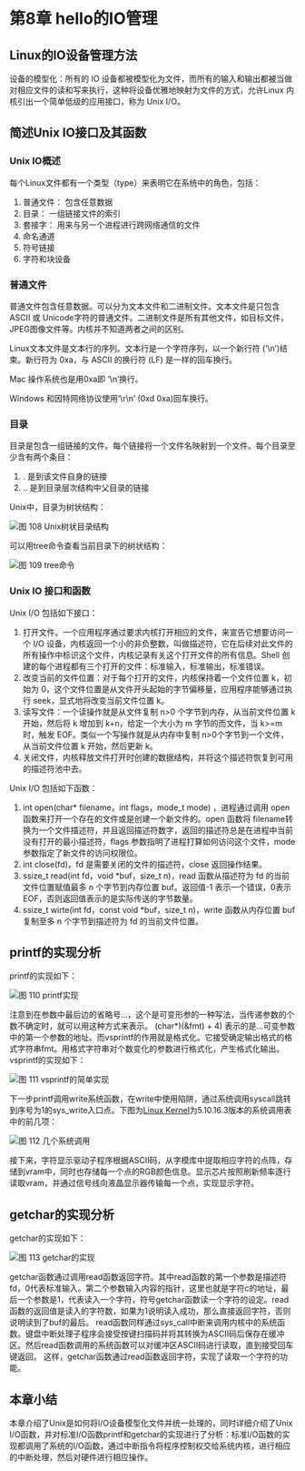 # 第8章 hello的IO管理

## Linux的IO设备管理方法

设备的模型化：所有的 IO 设备都被模型化为文件，而所有的输入和输出都被当做对相应文件的读和写来执行，这种将设备优雅地映射为文件的方式，允许Linux 内核引出一个简单低级的应用接口，称为 Unix I/O。

## 简述Unix IO接口及其函数

### Unix IO概述

每个Linux文件都有一个类型（type）来表明它在系统中的角色，包括：

1. 普通文件： 包含任意数据
2. 目录： 一组链接文件的索引
3. 套接字： 用来与另一个进程进行跨网络通信的文件
4. 命名通道
5. 符号链接
6. 字符和块设备

### 普通文件

普通文件包含任意数据。可以分为文本文件和二进制文件。文本文件是只包含 ASCII 或 Unicode字符的普通文件。二进制文件是所有其他文件，如目标文件， JPEG图像文件等。内核并不知道两者之间的区别。

Linux文本文件是文本行的序列。文本行是一个字符序列，以一个新行符 (‘\n’)结束。新行符为 0xa，与 ASCII 的换行符 (LF) 是一样的回车换行。

Mac 操作系统也是用0xa即 ‘\n’换行。

Windows 和因特网络协议使用‘\r\n’ (0xd 0xa)回车换行。

### 目录

目录是包含一组链接的文件。每个链接将一个文件名映射到一个文件。每个目录至少含有两个条目：

1.  . 是到该文件自身的链接
2.  .. 是到目录层次结构中父目录的链接

Unix中，目录为树状结构：
 
![图 108 Unix树状目录结构](image108.png)

可以用tree命令查看当前目录下的树状结构：
 
![图 109 tree命令](image109.png)

### Unix IO 接口和函数

Unix I/O 包括如下接口：

1. 打开文件。一个应用程序通过要求内核打开相应的文件，来宣告它想要访问一个 I/O 设备，内核返回一个小的非负整数，叫做描述符，它在后续对此文件的所有操作中标识这个文件，内核记录有关这个打开文件的所有信息。Shell 创建的每个进程都有三个打开的文件：标准输入，标准输出，标准错误。
2. 改变当前的文件位置：对于每个打开的文件，内核保持着一个文件位置 k，初始为 0，这个文件位置是从文件开头起始的字节偏移量，应用程序能够通过执行 seek，显式地将改变当前文件位置 k。
3. 读写文件：一个读操作就是从文件复制 n>0 个字节到内存，从当前文件位置 k 开始，然后将 k 增加到 k+n，给定一个大小为 m 字节的而文件，当 k>=m 时，触发 EOF。类似一个写操作就是从内存中复制 n>0个字节到一个文件，从当前文件位置 k 开始，然后更新 k。
4. 关闭文件，内核释放文件打开时创建的数据结构，并将这个描述符恢复到可用的描述符池中去。

Unix I/O 包括如下函数：

1. int open(char* filename，int flags，mode_t mode) ，进程通过调用 open 函数来打开一个存在的文件或是创建一个新文件的。open 函数将 filename转换为一个文件描述符，并且返回描述符数字，返回的描述符总是在进程中当前没有打开的最小描述符，flags 参数指明了进程打算如何访问这个文件，mode 参数指定了新文件的访问权限位。
2. int close(fd)，fd 是需要关闭的文件的描述符，close 返回操作结果。
3. ssize_t read(int fd，void *buf，size_t n)，read 函数从描述符为 fd 的当前文件位置赋值最多 n 个字节到内存位置 buf。返回值-1 表示一个错误，0表示 EOF，否则返回值表示的是实际传送的字节数量。
4. ssize_t wirte(int fd，const void *buf，size_t n)，write 函数从内存位置 buf复制至多 n 个字节到描述符为 fd 的当前文件位置。

## printf的实现分析

printf的实现如下：
 
![图 110 printf实现](image110.png)

注意到在参数中最后边的省略号...，这个是可变形参的一种写法，当传递参数的个数不确定时，就可以用这种方式来表示。
\(char*\)\(&fmt\) + 4\) 表示的是...可变参数中的第一个参数的地址。而vsprintf的作用就是格式化。它接受确定输出格式的格式字符串fmt。用格式字符串对个数变化的参数进行格式化，产生格式化输出。vsprintf的实现如下：
 
![图 111 vsprintf的简单实现](image111.png)

下一步printf调用write系统函数，在write中使用陷阱，通过系统调用syscall跳转到序号为1的sys_write入口点。下图为[Linux Kernel](https://github.com/torvalds/linux/blob/master/arch/x86/entry/syscalls/syscall_64.tbl)为5.10.16.3版本的系统调用表中的前几项：
 
![图 112 几个系统调用](image112.png)

接下来，字符显示驱动子程序根据ASCII码，从字模库中提取相应字符的点阵，存储到vram中，同时也存储每一个点的RGB颜色信息。显示芯片按照刷新频率逐行读取vram，并通过信号线向液晶显示器传输每一个点，实现显示字符。

## getchar的实现分析

getchar的实现如下：
 
![图 113 getchar的实现](image113.png)

getchar函数通过调用read函数返回字符。其中read函数的第一个参数是描述符fd，0代表标准输入。第二个参数输入内容的指针，这里也就是字符c的地址，最后一个参数是1，代表读入一个字符，符号getchar函数读一个字符的设定。read函数的返回值是读入的字符数，如果为1说明读入成功，那么直接返回字符，否则说明读到了buf的最后。
read函数同样通过sys_call中断来调用内核中的系统函数。键盘中断处理子程序会接受按键扫描码并将其转换为ASCII码后保存在缓冲区。然后read函数调用的系统函数可以对缓冲区ASCII码进行读取，直到接受回车键返回。
这样，getchar函数通过read函数返回字符，实现了读取一个字符的功能。

## 本章小结

本章介绍了Unix是如何将I/O设备模型化文件并统一处理的，同时详细介绍了Unix I/O函数，并对标准I/O函数printf和getchar的实现进行了分析：标准I/O函数的实现都调用了系统的I/O函数，通过中断指令将程序控制权交给系统内核，进行相应的中断处理，然后对硬件进行相应操作。
